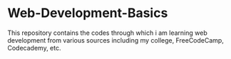 # Web-Development-Basics
This repository contains the codes through which i am learning web development from various sources including my college, FreeCodeCamp, Codecademy, etc.

